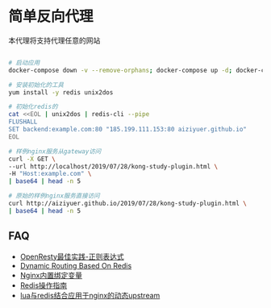 简单反向代理
===

本代理将支持代理任意的网站

``` bash

# 启动应用
docker-compose down -v --remove-orphans; docker-compose up -d; docker-compose ps;

# 安装初始化的工具
yum install -y redis unix2dos

# 初始化redis的
cat <<EOL | unix2dos | redis-cli --pipe
FLUSHALL
SET backend:example.com:80 "185.199.111.153:80 aiziyuer.github.io"
EOL

# 样例nginx服务从gateway访问
curl -X GET \
--url http://localhost/2019/07/28/kong-study-plugin.html \
-H "Host:example.com" \
| base64 | head -n 5

# 原始的样例nginx服务直接访问
curl http://aiziyuer.github.io/2019/07/28/kong-study-plugin.html \
| base64 | head -n 5

```


## FAQ

-   [OpenResty最佳实践-正则表达式](https://moonbingbing.gitbooks.io/openresty-best-practices/lua/re.html)
-   [Dynamic Routing Based On Redis](https://openresty.org/en/dynamic-routing-based-on-redis.html)
-   [Nginx内置绑定变量](https://wiki.jikexueyuan.com/project/openresty/openresty/inline_var.html)
-   [Redis操作指南](https://redis.io/topics/mass-insert)
-   [lua与redis结合应用于nginx的动态upstream](http://www.rendoumi.com/luayu-redisjie-he-ying-yong-yu-nginxde-dong-tai-upstream/)